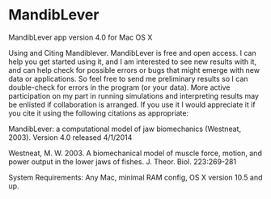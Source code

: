 MandibLever
===========

MandibLever app version 4.0 for Mac OS X

Using and Citing Mandiblever.  MandibLever is free and open access. I can help you get started using it, and I am interested to see new results with it, and can help check for possible errors or bugs that might emerge with new data or applications.  So feel free to send me preliminary results so I can double-check for errors in the program (or your data). More active participation on my part in running simulations and interpreting results may be enlisted if collaboration is arranged.  If you use it I would appreciate it if you cite it using the following citations as appropriate:

MandibLever: a computational model of jaw biomechanics (Westneat, 2003). Version 4.0 released 4/1/2014

Westneat, M. W. 2003.  A biomechanical model of muscle force, motion, and power output in the lower jaws of fishes.  J. Theor. Biol.  223:269-281

System Requirements:
Any Mac, minimal RAM config, OS X version 10.5 and up.
